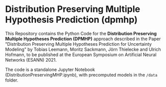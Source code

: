 # Distribution Preserving Multiple Hypothesis Prediction (dpmhp)
This Repository contains the Python Code for the **Distribution Preserving Multiple Hypotheses Prediction (DPMHP)** approach described in the Paper "Distribution Preserving Multiple Hypotheses Prediction for Uncertainty Modeling" by Tobias Leemann, Moritz Sackmann, Jörn Thielecke and Ulrich Hofmann, to be published at the European Symposium on Artificial Neural Networks (ESANN) 2021.

The code is a standalone Jupyter Notebook (DistributionPreservingMHP.ipynb), with precomputed models in the ``/data`` folder.
